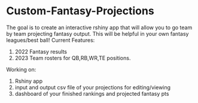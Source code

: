 # Custom-Fantasy-Projections
The goal is to create an interactive rshiny app that will allow you to go team by team projecting fantasy output.  This will be helpful in your own fantasy leagues/best ball!
Current Features:
1. 2022 Fantasy results 
2. 2023 Team rosters for QB,RB,WR,TE positions.

Working on:
1. Rshiny app
2. input and output csv file of your projections for editing/viewing
3. dashboard of your finished rankings and projected fantasy pts

